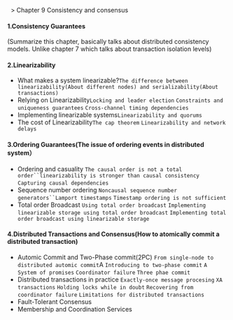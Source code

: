  >  Chapter 9 Consistency and consensus

#### 1.Consistency Guarantees
(Summarize this chapter, basically talks about distributed consistency models.
Unlike chapter 7 which talks about transaction isolation levels)

#### 2.Linearizability
* What makes a system linearizable?`The difference between linearizability(About different nodes) and serializability(About transactions)`
* Relying on Linearizability`Locking and leader election` `Constraints and uniqueness guarantees`
  `Cross-channel timing dependencies` 
* Implementing linearizable systems`Linearizability and quorums`
* The cost of Linearizability`The cap theorem` `Linearizability and network delays`

#### 3.Ordering Guarantees(The issue of ordering events in distributed system）
* Ordering and casuality `The causal order is not a total order``linearizability is stronger than causal
consistency` `Capturing causal dependencies` 
* Sequence number ordering `Noncausal sequence number generators``Lamport timestamps`
`Timestamp ordering is not sufficient`
* Total order Broadcast `Using total order broadcast` `Implementing linearizable storage using total order broadcast`
`Implementing total order broadcast using linearizable storage`

#### 4.Distributed Transactions and Consensus(How to atomically commit a distributed transaction)
* Automic Commit and Two-Phase commit(2PC) `From single-node to distributed automic commit`A
  `Introducing to two-phase commit` `A System of promises` `Coordinator failure` `Three phae commit`
* Distributed transactions in practice `Exactly-once message procesing` `XA transactions` `Holding locks while in doubt` `Recovering from coordinator failure` `Limitations for distributed transactions`
* Fault-Tolerant Consensus
* Membership and Coordination Services

